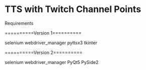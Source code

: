 # TTS with Twitch Channel Points

Requirements

==========Version 1==========

selenium
webdriver_manager
pyttsx3
tkinter 

==========Version 2==========

selenium
webdriver_manager
PyQt5 
PySide2

